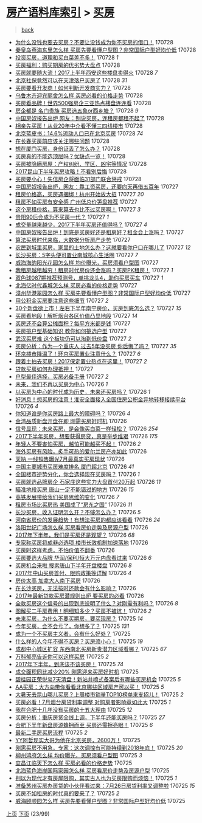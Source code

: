 [房产语料库索引](../../README.md)  > [买房](买房.md)
====
> [back](../README.md)

- [为什么没钱也要去买房？不要让没钱成为你不买房的借口！](http://jkwz.applinzi.com/ittc/6995312541411312656.html#%E4%B8%BA%E4%BB%80%E4%B9%88%E6%B2%A1%E9%92%B1%E4%B9%9F%E8%A6%81%E5%8E%BB%E4%B9%B0%E6%88%BF%EF%BC%9F%E4%B8%8D%E8%A6%81%E8%AE%A9%E6%B2%A1%E9%92%B1%E6%88%90%E4%B8%BA%E4%BD%A0%E4%B8%8D%E4%B9%B0%E6%88%BF%E7%9A%84%E5%80%9F%E5%8F%A3%EF%BC%81) 170728  
- [秦皇岛燕海东里怎么样 买房先要看懂户型图？非常国际户型好均价低](http://jkwz.applinzi.com/ittc/6995311981488505873.html#%E7%A7%A6%E7%9A%87%E5%B2%9B%E7%87%95%E6%B5%B7%E4%B8%9C%E9%87%8C%E6%80%8E%E4%B9%88%E6%A0%B7+%E4%B9%B0%E6%88%BF%E5%85%88%E8%A6%81%E7%9C%8B%E6%87%82%E6%88%B7%E5%9E%8B%E5%9B%BE%EF%BC%9F%E9%9D%9E%E5%B8%B8%E5%9B%BD%E9%99%85%E6%88%B7%E5%9E%8B%E5%A5%BD%E5%9D%87%E4%BB%B7%E4%BD%8E) 170728  
- [投资买房，道理和买白菜差不多！](http://jkwz.applinzi.com/ittc/6995311956339459088.html#%E6%8A%95%E8%B5%84%E4%B9%B0%E6%88%BF%EF%BC%8C%E9%81%93%E7%90%86%E5%92%8C%E4%B9%B0%E7%99%BD%E8%8F%9C%E5%B7%AE%E4%B8%8D%E5%A4%9A%EF%BC%81) 170728 *1* 
- [买房福利：购买期房的优劣势大盘点](http://jkwz.applinzi.com/ittc/6995309277978559505.html#%E4%B9%B0%E6%88%BF%E7%A6%8F%E5%88%A9%EF%BC%9A%E8%B4%AD%E4%B9%B0%E6%9C%9F%E6%88%BF%E7%9A%84%E4%BC%98%E5%8A%A3%E5%8A%BF%E5%A4%A7%E7%9B%98%E7%82%B9) 170728  
- [买房就要随大流！2017上半年西安这些楼盘卖得火](http://jkwz.applinzi.com/ittc/6995310461627925520.html#%E4%B9%B0%E6%88%BF%E5%B0%B1%E8%A6%81%E9%9A%8F%E5%A4%A7%E6%B5%81%EF%BC%812017%E4%B8%8A%E5%8D%8A%E5%B9%B4%E8%A5%BF%E5%AE%89%E8%BF%99%E4%BA%9B%E6%A5%BC%E7%9B%98%E5%8D%96%E5%BE%97%E7%81%AB) 170728 *7* 
- [北京社保竟然可以在天津落户买房了](http://jkwz.applinzi.com/ittc/6995297047069328401.html#%E5%8C%97%E4%BA%AC%E7%A4%BE%E4%BF%9D%E7%AB%9F%E7%84%B6%E5%8F%AF%E4%BB%A5%E5%9C%A8%E5%A4%A9%E6%B4%A5%E8%90%BD%E6%88%B7%E4%B9%B0%E6%88%BF%E4%BA%86) 170728 *31* 
- [买房要看开发商！如何判断开发商实力？](http://jkwz.applinzi.com/ittc/6995304073803596817.html#%E4%B9%B0%E6%88%BF%E8%A6%81%E7%9C%8B%E5%BC%80%E5%8F%91%E5%95%86%EF%BC%81%E5%A6%82%E4%BD%95%E5%88%A4%E6%96%AD%E5%BC%80%E5%8F%91%E5%95%86%E5%AE%9E%E5%8A%9B%EF%BC%9F) 170728  
- [乌鲁木齐迎宾丽舍怎么样 买房必看的价格走势](http://jkwz.applinzi.com/ittc/6995295720620688401.html#%E4%B9%8C%E9%B2%81%E6%9C%A8%E9%BD%90%E8%BF%8E%E5%AE%BE%E4%B8%BD%E8%88%8D%E6%80%8E%E4%B9%88%E6%A0%B7+%E4%B9%B0%E6%88%BF%E5%BF%85%E7%9C%8B%E7%9A%84%E4%BB%B7%E6%A0%BC%E8%B5%B0%E5%8A%BF) 170728  
- [买房看品牌！世界500强房企三亚热点楼盘连连看](http://jkwz.applinzi.com/ittc/6995294691158131728.html#%E4%B9%B0%E6%88%BF%E7%9C%8B%E5%93%81%E7%89%8C%EF%BC%81%E4%B8%96%E7%95%8C500%E5%BC%BA%E6%88%BF%E4%BC%81%E4%B8%89%E4%BA%9A%E7%83%AD%E7%82%B9%E6%A5%BC%E7%9B%98%E8%BF%9E%E8%BF%9E%E7%9C%8B) 170728  
- [房企都是 名门贵族 买房选五象or西乡塘？](http://jkwz.applinzi.com/ittc/6995289678339900433.html#%E6%88%BF%E4%BC%81%E9%83%BD%E6%98%AF+%E5%90%8D%E9%97%A8%E8%B4%B5%E6%97%8F+%E4%B9%B0%E6%88%BF%E9%80%89%E4%BA%94%E8%B1%A1or%E8%A5%BF%E4%B9%A1%E5%A1%98%EF%BC%9F) 170728 *9* 
- [中国房奴报告出炉 网友：别说买房，连租房都租不起了](http://jkwz.applinzi.com/ittc/6995287304330282001.html#%E4%B8%AD%E5%9B%BD%E6%88%BF%E5%A5%B4%E6%8A%A5%E5%91%8A%E5%87%BA%E7%82%89+%E7%BD%91%E5%8F%8B%EF%BC%9A%E5%88%AB%E8%AF%B4%E4%B9%B0%E6%88%BF%EF%BC%8C%E8%BF%9E%E7%A7%9F%E6%88%BF%E9%83%BD%E7%A7%9F%E4%B8%8D%E8%B5%B7%E4%BA%86) 170728  
- [相亲先买房！从业20年中介看不懂三四线楼市](http://jkwz.applinzi.com/ittc/6995287112789001232.html#%E7%9B%B8%E4%BA%B2%E5%85%88%E4%B9%B0%E6%88%BF%EF%BC%81%E4%BB%8E%E4%B8%9A20%E5%B9%B4%E4%B8%AD%E4%BB%8B%E7%9C%8B%E4%B8%8D%E6%87%82%E4%B8%89%E5%9B%9B%E7%BA%BF%E6%A5%BC%E5%B8%82) 170728  
- [北京蓝皮书：14.6%流动人口已在北京买房](http://jkwz.applinzi.com/ittc/6995284916735312912.html#%E5%8C%97%E4%BA%AC%E8%93%9D%E7%9A%AE%E4%B9%A6%EF%BC%9A14.6%25%E6%B5%81%E5%8A%A8%E4%BA%BA%E5%8F%A3%E5%B7%B2%E5%9C%A8%E5%8C%97%E4%BA%AC%E4%B9%B0%E6%88%BF) 170728 *74* 
- [在长春买房前应该关注哪些问题](http://jkwz.applinzi.com/ittc/6995282312206746640.html#%E5%9C%A8%E9%95%BF%E6%98%A5%E4%B9%B0%E6%88%BF%E5%89%8D%E5%BA%94%E8%AF%A5%E5%85%B3%E6%B3%A8%E5%93%AA%E4%BA%9B%E9%97%AE%E9%A2%98) 170728  
- [想在厦门买房，身份证丢了怎么办？](http://jkwz.applinzi.com/ittc/6994990025664889873.html#%E6%83%B3%E5%9C%A8%E5%8E%A6%E9%97%A8%E4%B9%B0%E6%88%BF%EF%BC%8C%E8%BA%AB%E4%BB%BD%E8%AF%81%E4%B8%A2%E4%BA%86%E6%80%8E%E4%B9%88%E5%8A%9E%EF%BC%9F) 170728  
- [买房真的不能选顶层吗？优缺点一览！](http://jkwz.applinzi.com/ittc/6995277114969162768.html#%E4%B9%B0%E6%88%BF%E7%9C%9F%E7%9A%84%E4%B8%8D%E8%83%BD%E9%80%89%E9%A1%B6%E5%B1%82%E5%90%97%EF%BC%9F%E4%BC%98%E7%BC%BA%E7%82%B9%E4%B8%80%E8%A7%88%EF%BC%81) 170728  
- [买房被隐瞒房屋：产权纠纷、学区、凶宅等情况](http://jkwz.applinzi.com/ittc/6995113232724132880.html#%E4%B9%B0%E6%88%BF%E8%A2%AB%E9%9A%90%E7%9E%92%E6%88%BF%E5%B1%8B%EF%BC%9A%E4%BA%A7%E6%9D%83%E7%BA%A0%E7%BA%B7%E3%80%81%E5%AD%A6%E5%8C%BA%E3%80%81%E5%87%B6%E5%AE%85%E7%AD%89%E6%83%85%E5%86%B5) 170728  
- [2017昆山下半年买房攻略！不看别后悔](http://jkwz.applinzi.com/ittc/6995240784595780624.html#2017%E6%98%86%E5%B1%B1%E4%B8%8B%E5%8D%8A%E5%B9%B4%E4%B9%B0%E6%88%BF%E6%94%BB%E7%95%A5%EF%BC%81%E4%B8%8D%E7%9C%8B%E5%88%AB%E5%90%8E%E6%82%94) 170728  
- [买房要小心！失信房企将面临31部门联合惩戒](http://jkwz.applinzi.com/ittc/6995132774636586001.html#%E4%B9%B0%E6%88%BF%E8%A6%81%E5%B0%8F%E5%BF%83%EF%BC%81%E5%A4%B1%E4%BF%A1%E6%88%BF%E4%BC%81%E5%B0%86%E9%9D%A2%E4%B8%B431%E9%83%A8%E9%97%A8%E8%81%94%E5%90%88%E6%83%A9%E6%88%92) 170728  
- [中国房奴报告出炉，网友：靠工资买房，还要向天再借五百年](http://jkwz.applinzi.com/ittc/6995081415610598416.html#%E4%B8%AD%E5%9B%BD%E6%88%BF%E5%A5%B4%E6%8A%A5%E5%91%8A%E5%87%BA%E7%82%89%EF%BC%8C%E7%BD%91%E5%8F%8B%EF%BC%9A%E9%9D%A0%E5%B7%A5%E8%B5%84%E4%B9%B0%E6%88%BF%EF%BC%8C%E8%BF%98%E8%A6%81%E5%90%91%E5%A4%A9%E5%86%8D%E5%80%9F%E4%BA%94%E7%99%BE%E5%B9%B4) 170727  
- [租房价格高，买房遇捆绑！杭州开始放大招](http://jkwz.applinzi.com/ittc/6995065749948072976.html#%E7%A7%9F%E6%88%BF%E4%BB%B7%E6%A0%BC%E9%AB%98%EF%BC%8C%E4%B9%B0%E6%88%BF%E9%81%87%E6%8D%86%E7%BB%91%EF%BC%81%E6%9D%AD%E5%B7%9E%E5%BC%80%E5%A7%8B%E6%94%BE%E5%A4%A7%E6%8B%9B) 170727 *20* 
- [租房不如买房有安全感 广州低总价笋盘推荐](http://jkwz.applinzi.com/ittc/6995049559804609553.html#%E7%A7%9F%E6%88%BF%E4%B8%8D%E5%A6%82%E4%B9%B0%E6%88%BF%E6%9C%89%E5%AE%89%E5%85%A8%E6%84%9F+%E5%B9%BF%E5%B7%9E%E4%BD%8E%E6%80%BB%E4%BB%B7%E7%AC%8B%E7%9B%98%E6%8E%A8%E8%8D%90) 170727  
- [这个房租价格，算来算去也比不过买房啊！](http://jkwz.applinzi.com/ittc/6995040287477728273.html#%E8%BF%99%E4%B8%AA%E6%88%BF%E7%A7%9F%E4%BB%B7%E6%A0%BC%EF%BC%8C%E7%AE%97%E6%9D%A5%E7%AE%97%E5%8E%BB%E4%B9%9F%E6%AF%94%E4%B8%8D%E8%BF%87%E4%B9%B0%E6%88%BF%E5%95%8A%EF%BC%81) 170727 *3* 
- [贵阳90后会成为不买房一代？](http://jkwz.applinzi.com/ittc/6995023283530236945.html#%E8%B4%B5%E9%98%B390%E5%90%8E%E4%BC%9A%E6%88%90%E4%B8%BA%E4%B8%8D%E4%B9%B0%E6%88%BF%E4%B8%80%E4%BB%A3%EF%BC%9F) 170727 *1* 
- [成交量越来越少，2017下半年买房还值得吗？](http://jkwz.applinzi.com/ittc/6995020353343325201.html#%E6%88%90%E4%BA%A4%E9%87%8F%E8%B6%8A%E6%9D%A5%E8%B6%8A%E5%B0%91%EF%BC%8C2017%E4%B8%8B%E5%8D%8A%E5%B9%B4%E4%B9%B0%E6%88%BF%E8%BF%98%E5%80%BC%E5%BE%97%E5%90%97%EF%BC%9F) 170727 *4* 
- [中国房奴报告出炉！到底是买房好还是租房好？租金会上涨吗？](http://jkwz.applinzi.com/ittc/6995010145791509520.html#%E4%B8%AD%E5%9B%BD%E6%88%BF%E5%A5%B4%E6%8A%A5%E5%91%8A%E5%87%BA%E7%82%89%EF%BC%81%E5%88%B0%E5%BA%95%E6%98%AF%E4%B9%B0%E6%88%BF%E5%A5%BD%E8%BF%98%E6%98%AF%E7%A7%9F%E6%88%BF%E5%A5%BD%EF%BC%9F%E7%A7%9F%E9%87%91%E4%BC%9A%E4%B8%8A%E6%B6%A8%E5%90%97%EF%BC%9F) 170727  
- [算法买房时代来临，大数据分析房产走势](http://jkwz.applinzi.com/ittc/6994985985228932113.html#%E7%AE%97%E6%B3%95%E4%B9%B0%E6%88%BF%E6%97%B6%E4%BB%A3%E6%9D%A5%E4%B8%B4%EF%BC%8C%E5%A4%A7%E6%95%B0%E6%8D%AE%E5%88%86%E6%9E%90%E6%88%BF%E4%BA%A7%E8%B5%B0%E5%8A%BF) 170727  
- [农民到城里买房，家里的土地怎么办？这就要看你户口在哪儿了](http://jkwz.applinzi.com/ittc/6994984037176050705.html#%E5%86%9C%E6%B0%91%E5%88%B0%E5%9F%8E%E9%87%8C%E4%B9%B0%E6%88%BF%EF%BC%8C%E5%AE%B6%E9%87%8C%E7%9A%84%E5%9C%9F%E5%9C%B0%E6%80%8E%E4%B9%88%E5%8A%9E%EF%BC%9F%E8%BF%99%E5%B0%B1%E8%A6%81%E7%9C%8B%E4%BD%A0%E6%88%B7%E5%8F%A3%E5%9C%A8%E5%93%AA%E5%84%BF%E4%BA%86) 170727 *12* 
- [长沙买房：5字头便可置业南城核心生活圈](http://jkwz.applinzi.com/ittc/6994983600590947344.html#%E9%95%BF%E6%B2%99%E4%B9%B0%E6%88%BF%EF%BC%9A5%E5%AD%97%E5%A4%B4%E4%BE%BF%E5%8F%AF%E7%BD%AE%E4%B8%9A%E5%8D%97%E5%9F%8E%E6%A0%B8%E5%BF%83%E7%94%9F%E6%B4%BB%E5%9C%88) 170727 *7* 
- [威海海韵阳光花园怎么样 均价曝光，买房须看户型图](http://jkwz.applinzi.com/ittc/6994975403582948369.html#%E5%A8%81%E6%B5%B7%E6%B5%B7%E9%9F%B5%E9%98%B3%E5%85%89%E8%8A%B1%E5%9B%AD%E6%80%8E%E4%B9%88%E6%A0%B7+%E5%9D%87%E4%BB%B7%E6%9B%9D%E5%85%89%EF%BC%8C%E4%B9%B0%E6%88%BF%E9%A1%BB%E7%9C%8B%E6%88%B7%E5%9E%8B%E5%9B%BE) 170727  
- [我租房越租越穷！租房时代房价还会涨吗？买房PK租房！](http://jkwz.applinzi.com/ittc/6994971647025873936.html#%E6%88%91%E7%A7%9F%E6%88%BF%E8%B6%8A%E7%A7%9F%E8%B6%8A%E7%A9%B7%EF%BC%81%E7%A7%9F%E6%88%BF%E6%97%B6%E4%BB%A3%E6%88%BF%E4%BB%B7%E8%BF%98%E4%BC%9A%E6%B6%A8%E5%90%97%EF%BC%9F%E4%B9%B0%E6%88%BFPK%E7%A7%9F%E6%88%BF%EF%BC%81) 170727 *1* 
- [双色球087期推荐预测号，单挑龙头4，助你买房买车](http://jkwz.applinzi.com/ittc/6994963712346424336.html#%E5%8F%8C%E8%89%B2%E7%90%83087%E6%9C%9F%E6%8E%A8%E8%8D%90%E9%A2%84%E6%B5%8B%E5%8F%B7%EF%BC%8C%E5%8D%95%E6%8C%91%E9%BE%99%E5%A4%B44%EF%BC%8C%E5%8A%A9%E4%BD%A0%E4%B9%B0%E6%88%BF%E4%B9%B0%E8%BD%A6) 170727 *1* 
- [北海亿时代鑫城怎么样 买房必看的价格走势](http://jkwz.applinzi.com/ittc/6994949279964464145.html#%E5%8C%97%E6%B5%B7%E4%BA%BF%E6%97%B6%E4%BB%A3%E9%91%AB%E5%9F%8E%E6%80%8E%E4%B9%88%E6%A0%B7+%E4%B9%B0%E6%88%BF%E5%BF%85%E7%9C%8B%E7%9A%84%E4%BB%B7%E6%A0%BC%E8%B5%B0%E5%8A%BF) 170727  
- [漳州华港翠园怎么样 买房先要看懂户型图？非常国际户型好均价低](http://jkwz.applinzi.com/ittc/6994946940792734737.html#%E6%BC%B3%E5%B7%9E%E5%8D%8E%E6%B8%AF%E7%BF%A0%E5%9B%AD%E6%80%8E%E4%B9%88%E6%A0%B7+%E4%B9%B0%E6%88%BF%E5%85%88%E8%A6%81%E7%9C%8B%E6%87%82%E6%88%B7%E5%9E%8B%E5%9B%BE%EF%BC%9F%E9%9D%9E%E5%B8%B8%E5%9B%BD%E9%99%85%E6%88%B7%E5%9E%8B%E5%A5%BD%E5%9D%87%E4%BB%B7%E4%BD%8E) 170727  
- [用公积金买房要注意这些细节](http://jkwz.applinzi.com/ittc/6994941888988447761.html#%E7%94%A8%E5%85%AC%E7%A7%AF%E9%87%91%E4%B9%B0%E6%88%BF%E8%A6%81%E6%B3%A8%E6%84%8F%E8%BF%99%E4%BA%9B%E7%BB%86%E8%8A%82) 170727 *2* 
- [30个新盘欲上市！左右下半年南宁房价，买房到底怎么选？](http://jkwz.applinzi.com/ittc/6994932805250057233.html#30%E4%B8%AA%E6%96%B0%E7%9B%98%E6%AC%B2%E4%B8%8A%E5%B8%82%EF%BC%81%E5%B7%A6%E5%8F%B3%E4%B8%8B%E5%8D%8A%E5%B9%B4%E5%8D%97%E5%AE%81%E6%88%BF%E4%BB%B7%EF%BC%8C%E4%B9%B0%E6%88%BF%E5%88%B0%E5%BA%95%E6%80%8E%E4%B9%88%E9%80%89%EF%BC%9F) 170727 *15* 
- [买房看地段！解析烟台各区价值凸显地段](http://jkwz.applinzi.com/ittc/6994923816869168145.html#%E4%B9%B0%E6%88%BF%E7%9C%8B%E5%9C%B0%E6%AE%B5%EF%BC%81%E8%A7%A3%E6%9E%90%E7%83%9F%E5%8F%B0%E5%90%84%E5%8C%BA%E4%BB%B7%E5%80%BC%E5%87%B8%E6%98%BE%E5%9C%B0%E6%AE%B5) 170727 *14* 
- [买房还不会算公摊面积？每平方米都是钱](http://jkwz.applinzi.com/ittc/6994921929574974481.html#%E4%B9%B0%E6%88%BF%E8%BF%98%E4%B8%8D%E4%BC%9A%E7%AE%97%E5%85%AC%E6%91%8A%E9%9D%A2%E7%A7%AF%EF%BC%9F%E6%AF%8F%E5%B9%B3%E6%96%B9%E7%B1%B3%E9%83%BD%E6%98%AF%E9%92%B1) 170727  
- [买房挑户型基础知识 教你如何挑选户型](http://jkwz.applinzi.com/ittc/6994921123580740624.html#%E4%B9%B0%E6%88%BF%E6%8C%91%E6%88%B7%E5%9E%8B%E5%9F%BA%E7%A1%80%E7%9F%A5%E8%AF%86+%E6%95%99%E4%BD%A0%E5%A6%82%E4%BD%95%E6%8C%91%E9%80%89%E6%88%B7%E5%9E%8B) 170727  
- [武汉买房难 这个板块仍可以淘到低价盘](http://jkwz.applinzi.com/ittc/6994902514619909137.html#%E6%AD%A6%E6%B1%89%E4%B9%B0%E6%88%BF%E9%9A%BE+%E8%BF%99%E4%B8%AA%E6%9D%BF%E5%9D%97%E4%BB%8D%E5%8F%AF%E4%BB%A5%E6%B7%98%E5%88%B0%E4%BD%8E%E4%BB%B7%E7%9B%98) 170727 *2* 
- [买房分析：作为一个重庆人 过去5年没买房 你后悔了吗？](http://jkwz.applinzi.com/ittc/6994885573222073360.html#%E4%B9%B0%E6%88%BF%E5%88%86%E6%9E%90%EF%BC%9A%E4%BD%9C%E4%B8%BA%E4%B8%80%E4%B8%AA%E9%87%8D%E5%BA%86%E4%BA%BA+%E8%BF%87%E5%8E%BB5%E5%B9%B4%E6%B2%A1%E4%B9%B0%E6%88%BF+%E4%BD%A0%E5%90%8E%E6%82%94%E4%BA%86%E5%90%97%EF%BC%9F) 170727 *35* 
- [环京楼市降温了！环京买房置业注意什么？](http://jkwz.applinzi.com/ittc/6994869425319445520.html#%E7%8E%AF%E4%BA%AC%E6%A5%BC%E5%B8%82%E9%99%8D%E6%B8%A9%E4%BA%86%EF%BC%81%E7%8E%AF%E4%BA%AC%E4%B9%B0%E6%88%BF%E7%BD%AE%E4%B8%9A%E6%B3%A8%E6%84%8F%E4%BB%80%E4%B9%88%EF%BC%9F) 170727 *6* 
- [跟着土拍去买房！2017保定置业热点在这里！](http://jkwz.applinzi.com/ittc/6994846349647152144.html#%E8%B7%9F%E7%9D%80%E5%9C%9F%E6%8B%8D%E5%8E%BB%E4%B9%B0%E6%88%BF%EF%BC%812017%E4%BF%9D%E5%AE%9A%E7%BD%AE%E4%B8%9A%E7%83%AD%E7%82%B9%E5%9C%A8%E8%BF%99%E9%87%8C%EF%BC%81) 170727 *2* 
- [贷款买房如何办理抵押！](http://jkwz.applinzi.com/ittc/6994335477665367057.html#%E8%B4%B7%E6%AC%BE%E4%B9%B0%E6%88%BF%E5%A6%82%E4%BD%95%E5%8A%9E%E7%90%86%E6%8A%B5%E6%8A%BC%EF%BC%81) 170727  
- [户型最佳选择，买房必备手册](http://jkwz.applinzi.com/ittc/6994776026750911505.html#%E6%88%B7%E5%9E%8B%E6%9C%80%E4%BD%B3%E9%80%89%E6%8B%A9%EF%BC%8C%E4%B9%B0%E6%88%BF%E5%BF%85%E5%A4%87%E6%89%8B%E5%86%8C) 170727 *2* 
- [未来，我们不再以买房为中心](http://jkwz.applinzi.com/ittc/6994728051450315793.html#%E6%9C%AA%E6%9D%A5%EF%BC%8C%E6%88%91%E4%BB%AC%E4%B8%8D%E5%86%8D%E4%BB%A5%E4%B9%B0%E6%88%BF%E4%B8%BA%E4%B8%AD%E5%BF%83) 170726 *1* 
- [以买房为中心的时代成为历史，未来还买房吗？](http://jkwz.applinzi.com/ittc/6994728051316098064.html#%E4%BB%A5%E4%B9%B0%E6%88%BF%E4%B8%BA%E4%B8%AD%E5%BF%83%E7%9A%84%E6%97%B6%E4%BB%A3%E6%88%90%E4%B8%BA%E5%8E%86%E5%8F%B2%EF%BC%8C%E6%9C%AA%E6%9D%A5%E8%BF%98%E4%B9%B0%E6%88%BF%E5%90%97%EF%BC%9F) 170726 *1* 
- [好消息！想买房的注意！淮安全面接入全国住房公积金异地转移接续平台](http://jkwz.applinzi.com/ittc/6994700378871170064.html#%E5%A5%BD%E6%B6%88%E6%81%AF%EF%BC%81%E6%83%B3%E4%B9%B0%E6%88%BF%E7%9A%84%E6%B3%A8%E6%84%8F%EF%BC%81%E6%B7%AE%E5%AE%89%E5%85%A8%E9%9D%A2%E6%8E%A5%E5%85%A5%E5%85%A8%E5%9B%BD%E4%BD%8F%E6%88%BF%E5%85%AC%E7%A7%AF%E9%87%91%E5%BC%82%E5%9C%B0%E8%BD%AC%E7%A7%BB%E6%8E%A5%E7%BB%AD%E5%B9%B3%E5%8F%B0) 170726 *4* 
- [你知道谁是你买房路上最大的障碍吗？](http://jkwz.applinzi.com/ittc/6994675769211880464.html#%E4%BD%A0%E7%9F%A5%E9%81%93%E8%B0%81%E6%98%AF%E4%BD%A0%E4%B9%B0%E6%88%BF%E8%B7%AF%E4%B8%8A%E6%9C%80%E5%A4%A7%E7%9A%84%E9%9A%9C%E7%A2%8D%E5%90%97%EF%BC%9F) 170726 *4* 
- [金湾品质新盘开盘在即 刚需买房好时机](http://jkwz.applinzi.com/ittc/6994665781399651345.html#%E9%87%91%E6%B9%BE%E5%93%81%E8%B4%A8%E6%96%B0%E7%9B%98%E5%BC%80%E7%9B%98%E5%9C%A8%E5%8D%B3+%E5%88%9A%E9%9C%80%E4%B9%B0%E6%88%BF%E5%A5%BD%E6%97%B6%E6%9C%BA) 170726  
- [信号显现：未来买房，是会像买白菜一样轻松？](http://jkwz.applinzi.com/ittc/6994661629466510353.html#%E4%BF%A1%E5%8F%B7%E6%98%BE%E7%8E%B0%EF%BC%9A%E6%9C%AA%E6%9D%A5%E4%B9%B0%E6%88%BF%EF%BC%8C%E6%98%AF%E4%BC%9A%E5%83%8F%E4%B9%B0%E7%99%BD%E8%8F%9C%E4%B8%80%E6%A0%B7%E8%BD%BB%E6%9D%BE%EF%BC%9F) 170726 *254* 
- [2017下半年买房，想要获得房贷，真是举步维艰](http://jkwz.applinzi.com/ittc/6994652793187861520.html#2017%E4%B8%8B%E5%8D%8A%E5%B9%B4%E4%B9%B0%E6%88%BF%EF%BC%8C%E6%83%B3%E8%A6%81%E8%8E%B7%E5%BE%97%E6%88%BF%E8%B4%B7%EF%BC%8C%E7%9C%9F%E6%98%AF%E4%B8%BE%E6%AD%A5%E7%BB%B4%E8%89%B0) 170726 *175* 
- [年轻人不要害怕买房，越怕可能越买不起！](http://jkwz.applinzi.com/ittc/6994651420819981329.html#%E5%B9%B4%E8%BD%BB%E4%BA%BA%E4%B8%8D%E8%A6%81%E5%AE%B3%E6%80%95%E4%B9%B0%E6%88%BF%EF%BC%8C%E8%B6%8A%E6%80%95%E5%8F%AF%E8%83%BD%E8%B6%8A%E4%B9%B0%E4%B8%8D%E8%B5%B7%EF%BC%81) 170726 *2* 
- [海外买房有风险，炙手可热的爱尔兰房产亦如此](http://jkwz.applinzi.com/ittc/6994646747039925264.html#%E6%B5%B7%E5%A4%96%E4%B9%B0%E6%88%BF%E6%9C%89%E9%A3%8E%E9%99%A9%EF%BC%8C%E7%82%99%E6%89%8B%E5%8F%AF%E7%83%AD%E7%9A%84%E7%88%B1%E5%B0%94%E5%85%B0%E6%88%BF%E4%BA%A7%E4%BA%A6%E5%A6%82%E6%AD%A4) 170726  
- [天呐 一线销售曝光7月最真实买房现状](http://jkwz.applinzi.com/ittc/6994641358730822673.html#%E5%A4%A9%E5%91%90+%E4%B8%80%E7%BA%BF%E9%94%80%E5%94%AE%E6%9B%9D%E5%85%897%E6%9C%88%E6%9C%80%E7%9C%9F%E5%AE%9E%E4%B9%B0%E6%88%BF%E7%8E%B0%E7%8A%B6) 170726  
- [中国主要城市买房难度排名 厦门超北京](http://jkwz.applinzi.com/ittc/6994629831780992017.html#%E4%B8%AD%E5%9B%BD%E4%B8%BB%E8%A6%81%E5%9F%8E%E5%B8%82%E4%B9%B0%E6%88%BF%E9%9A%BE%E5%BA%A6%E6%8E%92%E5%90%8D+%E5%8E%A6%E9%97%A8%E8%B6%85%E5%8C%97%E4%BA%AC) 170726 *41* 
- [全国楼市逆势分化，你会选择现在买房吗？](http://jkwz.applinzi.com/ittc/6994620100081353745.html#%E5%85%A8%E5%9B%BD%E6%A5%BC%E5%B8%82%E9%80%86%E5%8A%BF%E5%88%86%E5%8C%96%EF%BC%8C%E4%BD%A0%E4%BC%9A%E9%80%89%E6%8B%A9%E7%8E%B0%E5%9C%A8%E4%B9%B0%E6%88%BF%E5%90%97%EF%BC%9F) 170726 *1* 
- [买房就选品牌房企 石家庄这些实力大盘首付20万起](http://jkwz.applinzi.com/ittc/6994619226013565968.html#%E4%B9%B0%E6%88%BF%E5%B0%B1%E9%80%89%E5%93%81%E7%89%8C%E6%88%BF%E4%BC%81+%E7%9F%B3%E5%AE%B6%E5%BA%84%E8%BF%99%E4%BA%9B%E5%AE%9E%E5%8A%9B%E5%A4%A7%E7%9B%98%E9%A6%96%E4%BB%9820%E4%B8%87%E8%B5%B7) 170726 *11* 
- [瞄准地段买房 唐山一定不能错过的地方](http://jkwz.applinzi.com/ittc/6994618311873397777.html#%E7%9E%84%E5%87%86%E5%9C%B0%E6%AE%B5%E4%B9%B0%E6%88%BF+%E5%94%90%E5%B1%B1%E4%B8%80%E5%AE%9A%E4%B8%8D%E8%83%BD%E9%94%99%E8%BF%87%E7%9A%84%E5%9C%B0%E6%96%B9) 170726 *15* 
- [高铁发展带给我们买房思维的变化](http://jkwz.applinzi.com/ittc/6994601375668110352.html#%E9%AB%98%E9%93%81%E5%8F%91%E5%B1%95%E5%B8%A6%E7%BB%99%E6%88%91%E4%BB%AC%E4%B9%B0%E6%88%BF%E6%80%9D%E7%BB%B4%E7%9A%84%E5%8F%98%E5%8C%96) 170726 *7* 
- [租房市场比买房热  美国成了“房东之国”](http://jkwz.applinzi.com/ittc/6994577917227828240.html#%E7%A7%9F%E6%88%BF%E5%B8%82%E5%9C%BA%E6%AF%94%E4%B9%B0%E6%88%BF%E7%83%AD++%E7%BE%8E%E5%9B%BD%E6%88%90%E4%BA%86%E2%80%9C%E6%88%BF%E4%B8%9C%E4%B9%8B%E5%9B%BD%E2%80%9D) 170726 *11* 
- [长沙买房，收入证明怎么开？不够怎么办？](http://jkwz.applinzi.com/ittc/6994571260112405521.html#%E9%95%BF%E6%B2%99%E4%B9%B0%E6%88%BF%EF%BC%8C%E6%94%B6%E5%85%A5%E8%AF%81%E6%98%8E%E6%80%8E%E4%B9%88%E5%BC%80%EF%BC%9F%E4%B8%8D%E5%A4%9F%E6%80%8E%E4%B9%88%E5%8A%9E%EF%BC%9F) 170726 *5* 
- [河南省房价的发展趋势！有想法买房的都应该看看](http://jkwz.applinzi.com/ittc/6994569409912636433.html#%E6%B2%B3%E5%8D%97%E7%9C%81%E6%88%BF%E4%BB%B7%E7%9A%84%E5%8F%91%E5%B1%95%E8%B6%8B%E5%8A%BF%EF%BC%81%E6%9C%89%E6%83%B3%E6%B3%95%E4%B9%B0%E6%88%BF%E7%9A%84%E9%83%BD%E5%BA%94%E8%AF%A5%E7%9C%8B%E7%9C%8B) 170726 *24* 
- [洛阳世纪广场怎么样 买房看房价走势及房源户型](http://jkwz.applinzi.com/ittc/6994559235277718545.html#%E6%B4%9B%E9%98%B3%E4%B8%96%E7%BA%AA%E5%B9%BF%E5%9C%BA%E6%80%8E%E4%B9%88%E6%A0%B7+%E4%B9%B0%E6%88%BF%E7%9C%8B%E6%88%BF%E4%BB%B7%E8%B5%B0%E5%8A%BF%E5%8F%8A%E6%88%BF%E6%BA%90%E6%88%B7%E5%9E%8B) 170726  
- [2017年下半年，我们是买房还是观望？](http://jkwz.applinzi.com/ittc/6994551244730139664.html#2017%E5%B9%B4%E4%B8%8B%E5%8D%8A%E5%B9%B4%EF%BC%8C%E6%88%91%E4%BB%AC%E6%98%AF%E4%B9%B0%E6%88%BF%E8%BF%98%E6%98%AF%E8%A7%82%E6%9C%9B%EF%BC%9F) 170726 *68* 
- [专家称买房将成非必选项 楼市长效机制加速落地](http://jkwz.applinzi.com/ittc/6994544740081861648.html#%E4%B8%93%E5%AE%B6%E7%A7%B0%E4%B9%B0%E6%88%BF%E5%B0%86%E6%88%90%E9%9D%9E%E5%BF%85%E9%80%89%E9%A1%B9+%E6%A5%BC%E5%B8%82%E9%95%BF%E6%95%88%E6%9C%BA%E5%88%B6%E5%8A%A0%E9%80%9F%E8%90%BD%E5%9C%B0) 170726  
- [买房时这样考虑，不怕价值不翻番](http://jkwz.applinzi.com/ittc/6994534834377327633.html#%E4%B9%B0%E6%88%BF%E6%97%B6%E8%BF%99%E6%A0%B7%E8%80%83%E8%99%91%EF%BC%8C%E4%B8%8D%E6%80%95%E4%BB%B7%E5%80%BC%E4%B8%8D%E7%BF%BB%E7%95%AA) 170726  
- [买房要选大品牌 华润/保利/恒大万元内盘看过来](http://jkwz.applinzi.com/ittc/6994533185973912592.html#%E4%B9%B0%E6%88%BF%E8%A6%81%E9%80%89%E5%A4%A7%E5%93%81%E7%89%8C+%E5%8D%8E%E6%B6%A6%2F%E4%BF%9D%E5%88%A9%2F%E6%81%92%E5%A4%A7%E4%B8%87%E5%85%83%E5%86%85%E7%9B%98%E7%9C%8B%E8%BF%87%E6%9D%A5) 170726 *6* 
- [买房机会来啦 搜索唐山下半年开盘楼盘](http://jkwz.applinzi.com/ittc/6994512875090347025.html#%E4%B9%B0%E6%88%BF%E6%9C%BA%E4%BC%9A%E6%9D%A5%E5%95%A6+%E6%90%9C%E7%B4%A2%E5%94%90%E5%B1%B1%E4%B8%8B%E5%8D%8A%E5%B9%B4%E5%BC%80%E7%9B%98%E6%A5%BC%E7%9B%98) 170726 *8* 
- [2017年中山买房首付、限购政策等详解](http://jkwz.applinzi.com/ittc/6994506948815619089.html#2017%E5%B9%B4%E4%B8%AD%E5%B1%B1%E4%B9%B0%E6%88%BF%E9%A6%96%E4%BB%98%E3%80%81%E9%99%90%E8%B4%AD%E6%94%BF%E7%AD%96%E7%AD%89%E8%AF%A6%E8%A7%A3) 170726 *4* 
- [房价太高 加拿大人南下买房](http://jkwz.applinzi.com/ittc/6994429691292025616.html#%E6%88%BF%E4%BB%B7%E5%A4%AA%E9%AB%98+%E5%8A%A0%E6%8B%BF%E5%A4%A7%E4%BA%BA%E5%8D%97%E4%B8%8B%E4%B9%B0%E6%88%BF) 170726  
- [在长沙买房，无法按时还款会有什么影响？](http://jkwz.applinzi.com/ittc/6994423274174677777.html#%E5%9C%A8%E9%95%BF%E6%B2%99%E4%B9%B0%E6%88%BF%EF%BC%8C%E6%97%A0%E6%B3%95%E6%8C%89%E6%97%B6%E8%BF%98%E6%AC%BE%E4%BC%9A%E6%9C%89%E4%BB%80%E4%B9%88%E5%BD%B1%E5%93%8D%EF%BC%9F) 170726  
- [2017年最新贷款买房潜规则出炉 要买房的必看](http://jkwz.applinzi.com/ittc/6994416871989052177.html#2017%E5%B9%B4%E6%9C%80%E6%96%B0%E8%B4%B7%E6%AC%BE%E4%B9%B0%E6%88%BF%E6%BD%9C%E8%A7%84%E5%88%99%E5%87%BA%E7%82%89+%E8%A6%81%E4%B9%B0%E6%88%BF%E7%9A%84%E5%BF%85%E7%9C%8B) 170726  
- [全款买房这个信号的出现到底说明了什么？对刚需有利吗？](http://jkwz.applinzi.com/ittc/6994406363676279824.html#%E5%85%A8%E6%AC%BE%E4%B9%B0%E6%88%BF%E8%BF%99%E4%B8%AA%E4%BF%A1%E5%8F%B7%E7%9A%84%E5%87%BA%E7%8E%B0%E5%88%B0%E5%BA%95%E8%AF%B4%E6%98%8E%E4%BA%86%E4%BB%80%E4%B9%88%EF%BC%9F%E5%AF%B9%E5%88%9A%E9%9C%80%E6%9C%89%E5%88%A9%E5%90%97%EF%BC%9F) 170726 *8* 
- [图解买二手房费用！明细知多少？买房不被坑！](http://jkwz.applinzi.com/ittc/6994346300764849168.html#%E5%9B%BE%E8%A7%A3%E4%B9%B0%E4%BA%8C%E6%89%8B%E6%88%BF%E8%B4%B9%E7%94%A8%EF%BC%81%E6%98%8E%E7%BB%86%E7%9F%A5%E5%A4%9A%E5%B0%91%EF%BC%9F%E4%B9%B0%E6%88%BF%E4%B8%8D%E8%A2%AB%E5%9D%91%EF%BC%81) 170726 *2* 
- [未来买房，为什么不要买期房，要买现房？](http://jkwz.applinzi.com/ittc/6994368683580064784.html#%E6%9C%AA%E6%9D%A5%E4%B9%B0%E6%88%BF%EF%BC%8C%E4%B8%BA%E4%BB%80%E4%B9%88%E4%B8%8D%E8%A6%81%E4%B9%B0%E6%9C%9F%E6%88%BF%EF%BC%8C%E8%A6%81%E4%B9%B0%E7%8E%B0%E6%88%BF%EF%BC%9F) 170725 *14* 
- [今年买房，会不会亏了，你想多了？](http://jkwz.applinzi.com/ittc/6994368683466818577.html#%E4%BB%8A%E5%B9%B4%E4%B9%B0%E6%88%BF%EF%BC%8C%E4%BC%9A%E4%B8%8D%E4%BC%9A%E4%BA%8F%E4%BA%86%EF%BC%8C%E4%BD%A0%E6%83%B3%E5%A4%9A%E4%BA%86%EF%BC%9F) 170725 *131* 
- [成为一个不买房主义者，会有什么好处？](http://jkwz.applinzi.com/ittc/6994351218758255633.html#%E6%88%90%E4%B8%BA%E4%B8%80%E4%B8%AA%E4%B8%8D%E4%B9%B0%E6%88%BF%E4%B8%BB%E4%B9%89%E8%80%85%EF%BC%8C%E4%BC%9A%E6%9C%89%E4%BB%80%E4%B9%88%E5%A5%BD%E5%A4%84%EF%BC%9F) 170725  
- [什么样的人今年不得不买房？买房须小心！](http://jkwz.applinzi.com/ittc/6994347869631677457.html#%E4%BB%80%E4%B9%88%E6%A0%B7%E7%9A%84%E4%BA%BA%E4%BB%8A%E5%B9%B4%E4%B8%8D%E5%BE%97%E4%B8%8D%E4%B9%B0%E6%88%BF%EF%BC%9F%E4%B9%B0%E6%88%BF%E9%A1%BB%E5%B0%8F%E5%BF%83%EF%BC%81) 170725 *19* 
- [成都中心城区扩容 东西南北买房新贵潜力区域看哪？](http://jkwz.applinzi.com/ittc/6994309182931862545.html#%E6%88%90%E9%83%BD%E4%B8%AD%E5%BF%83%E5%9F%8E%E5%8C%BA%E6%89%A9%E5%AE%B9+%E4%B8%9C%E8%A5%BF%E5%8D%97%E5%8C%97%E4%B9%B0%E6%88%BF%E6%96%B0%E8%B4%B5%E6%BD%9C%E5%8A%9B%E5%8C%BA%E5%9F%9F%E7%9C%8B%E5%93%AA%EF%BC%9F) 170725 *67* 
- [万科郁亮告诉你可以这样买房](http://jkwz.applinzi.com/ittc/6994305247697437713.html#%E4%B8%87%E7%A7%91%E9%83%81%E4%BA%AE%E5%91%8A%E8%AF%89%E4%BD%A0%E5%8F%AF%E4%BB%A5%E8%BF%99%E6%A0%B7%E4%B9%B0%E6%88%BF) 170725 *2* 
- [2017年下半年，到底该不该买房！](http://jkwz.applinzi.com/ittc/6994288378093503504.html#2017%E5%B9%B4%E4%B8%8B%E5%8D%8A%E5%B9%B4%EF%BC%8C%E5%88%B0%E5%BA%95%E8%AF%A5%E4%B8%8D%E8%AF%A5%E4%B9%B0%E6%88%BF%EF%BC%81) 170725 *74* 
- [成交面积同比减少20% 刚需迎来买房好时机](http://jkwz.applinzi.com/ittc/6994285285750604817.html#%E6%88%90%E4%BA%A4%E9%9D%A2%E7%A7%AF%E5%90%8C%E6%AF%94%E5%87%8F%E5%B0%9120%25+%E5%88%9A%E9%9C%80%E8%BF%8E%E6%9D%A5%E4%B9%B0%E6%88%BF%E5%A5%BD%E6%97%B6%E6%9C%BA) 170725  
- [碧桂园正荣悦玺7天清盘！新站井喷式备案后有哪些买房机会](http://jkwz.applinzi.com/ittc/6994272580499145744.html#%E7%A2%A7%E6%A1%82%E5%9B%AD%E6%AD%A3%E8%8D%A3%E6%82%A6%E7%8E%BA7%E5%A4%A9%E6%B8%85%E7%9B%98%EF%BC%81%E6%96%B0%E7%AB%99%E4%BA%95%E5%96%B7%E5%BC%8F%E5%A4%87%E6%A1%88%E5%90%8E%E6%9C%89%E5%93%AA%E4%BA%9B%E4%B9%B0%E6%88%BF%E6%9C%BA%E4%BC%9A) 170725 *5* 
- [AA买房：大方向带你看看北京哪些区域房产可以买！](http://jkwz.applinzi.com/ittc/6994263883798545425.html#AA%E4%B9%B0%E6%88%BF%EF%BC%9A%E5%A4%A7%E6%96%B9%E5%90%91%E5%B8%A6%E4%BD%A0%E7%9C%8B%E7%9C%8B%E5%8C%97%E4%BA%AC%E5%93%AA%E4%BA%9B%E5%8C%BA%E5%9F%9F%E6%88%BF%E4%BA%A7%E5%8F%AF%E4%BB%A5%E4%B9%B0%EF%BC%81) 170725 *5* 
- [大暑天去昆山哪儿买房？上周楼市销量TOP10榜单来支招儿！](http://jkwz.applinzi.com/ittc/6994267571652920336.html#%E5%A4%A7%E6%9A%91%E5%A4%A9%E5%8E%BB%E6%98%86%E5%B1%B1%E5%93%AA%E5%84%BF%E4%B9%B0%E6%88%BF%EF%BC%9F%E4%B8%8A%E5%91%A8%E6%A5%BC%E5%B8%82%E9%94%80%E9%87%8FTOP10%E6%A6%9C%E5%8D%95%E6%9D%A5%E6%94%AF%E6%8B%9B%E5%84%BF%EF%BC%81) 170725 *2* 
- [买房必看！7月烟台房贷利率调整 对购房者影响竟如此大](http://jkwz.applinzi.com/ittc/6994264556153865232.html#%E4%B9%B0%E6%88%BF%E5%BF%85%E7%9C%8B%EF%BC%817%E6%9C%88%E7%83%9F%E5%8F%B0%E6%88%BF%E8%B4%B7%E5%88%A9%E7%8E%87%E8%B0%83%E6%95%B4+%E5%AF%B9%E8%B4%AD%E6%88%BF%E8%80%85%E5%BD%B1%E5%93%8D%E7%AB%9F%E5%A6%82%E6%AD%A4%E5%A4%A7) 170725 *1* 
- [我在合肥十几年没有买房的十五大理由](http://jkwz.applinzi.com/ittc/6994261682489394193.html#%E6%88%91%E5%9C%A8%E5%90%88%E8%82%A5%E5%8D%81%E5%87%A0%E5%B9%B4%E6%B2%A1%E6%9C%89%E4%B9%B0%E6%88%BF%E7%9A%84%E5%8D%81%E4%BA%94%E5%A4%A7%E7%90%86%E7%94%B1) 170725 *12* 
- [买房分析：重庆房贷全线上调，下半年还能买房吗？](http://jkwz.applinzi.com/ittc/6994254601573106704.html#%E4%B9%B0%E6%88%BF%E5%88%86%E6%9E%90%EF%BC%9A%E9%87%8D%E5%BA%86%E6%88%BF%E8%B4%B7%E5%85%A8%E7%BA%BF%E4%B8%8A%E8%B0%83%EF%BC%8C%E4%B8%8B%E5%8D%8A%E5%B9%B4%E8%BF%98%E8%83%BD%E4%B9%B0%E6%88%BF%E5%90%97%EF%BC%9F) 170725 *27* 
- [合肥下半年新盘房源蜂拥而至 买房还需擦亮眼！](http://jkwz.applinzi.com/ittc/6994254173997368336.html#%E5%90%88%E8%82%A5%E4%B8%8B%E5%8D%8A%E5%B9%B4%E6%96%B0%E7%9B%98%E6%88%BF%E6%BA%90%E8%9C%82%E6%8B%A5%E8%80%8C%E8%87%B3+%E4%B9%B0%E6%88%BF%E8%BF%98%E9%9C%80%E6%93%A6%E4%BA%AE%E7%9C%BC%EF%BC%81) 170725 *6* 
- [最新二手房买房流程](http://jkwz.applinzi.com/ittc/6994245137306485777.html#%E6%9C%80%E6%96%B0%E4%BA%8C%E6%89%8B%E6%88%BF%E4%B9%B0%E6%88%BF%E6%B5%81%E7%A8%8B) 170725 *2* 
- [YY阿哲现实大哥为他在北京买房，2600万！](http://jkwz.applinzi.com/ittc/6994247914585850897.html#YY%E9%98%BF%E5%93%B2%E7%8E%B0%E5%AE%9E%E5%A4%A7%E5%93%A5%E4%B8%BA%E4%BB%96%E5%9C%A8%E5%8C%97%E4%BA%AC%E4%B9%B0%E6%88%BF%EF%BC%8C2600%E4%B8%87%EF%BC%81) 170725  
- [刚需买房不用急，专家：这次调控有可能持续到2018年底！](http://jkwz.applinzi.com/ittc/6994246628549329936.html#%E5%88%9A%E9%9C%80%E4%B9%B0%E6%88%BF%E4%B8%8D%E7%94%A8%E6%80%A5%EF%BC%8C%E4%B8%93%E5%AE%B6%EF%BC%9A%E8%BF%99%E6%AC%A1%E8%B0%83%E6%8E%A7%E6%9C%89%E5%8F%AF%E8%83%BD%E6%8C%81%E7%BB%AD%E5%88%B02018%E5%B9%B4%E5%BA%95%EF%BC%81) 170725 *20* 
- [柳州鸿府怎么样 均价曝光，买房须看户型图](http://jkwz.applinzi.com/ittc/6994226575334442001.html#%E6%9F%B3%E5%B7%9E%E9%B8%BF%E5%BA%9C%E6%80%8E%E4%B9%88%E6%A0%B7+%E5%9D%87%E4%BB%B7%E6%9B%9D%E5%85%89%EF%BC%8C%E4%B9%B0%E6%88%BF%E9%A1%BB%E7%9C%8B%E6%88%B7%E5%9E%8B%E5%9B%BE) 170725 *3* 
- [宜昌江临天下怎么样 买房必看的价格走势](http://jkwz.applinzi.com/ittc/6994217936552985616.html#%E5%AE%9C%E6%98%8C%E6%B1%9F%E4%B8%B4%E5%A4%A9%E4%B8%8B%E6%80%8E%E4%B9%88%E6%A0%B7+%E4%B9%B0%E6%88%BF%E5%BF%85%E7%9C%8B%E7%9A%84%E4%BB%B7%E6%A0%BC%E8%B5%B0%E5%8A%BF) 170725  
- [北海蓝色海岸国际家园怎么样 买房看房价走势及房源户型](http://jkwz.applinzi.com/ittc/6994217917150135313.html#%E5%8C%97%E6%B5%B7%E8%93%9D%E8%89%B2%E6%B5%B7%E5%B2%B8%E5%9B%BD%E9%99%85%E5%AE%B6%E5%9B%AD%E6%80%8E%E4%B9%88%E6%A0%B7+%E4%B9%B0%E6%88%BF%E7%9C%8B%E6%88%BF%E4%BB%B7%E8%B5%B0%E5%8A%BF%E5%8F%8A%E6%88%BF%E6%BA%90%E6%88%B7%E5%9E%8B) 170725  
- [别以为现代才有房屋限购，其实古人也为买房限购而烦恼！](http://jkwz.applinzi.com/ittc/6993971544098079761.html#%E5%88%AB%E4%BB%A5%E4%B8%BA%E7%8E%B0%E4%BB%A3%E6%89%8D%E6%9C%89%E6%88%BF%E5%B1%8B%E9%99%90%E8%B4%AD%EF%BC%8C%E5%85%B6%E5%AE%9E%E5%8F%A4%E4%BA%BA%E4%B9%9F%E4%B8%BA%E4%B9%B0%E6%88%BF%E9%99%90%E8%B4%AD%E8%80%8C%E7%83%A6%E6%81%BC%EF%BC%81) 170725 *1* 
- [准备苏州买房办房贷的小伙伴看过来：7月26日房贷利率又调整啦](http://jkwz.applinzi.com/ittc/6994190668334105616.html#%E5%87%86%E5%A4%87%E8%8B%8F%E5%B7%9E%E4%B9%B0%E6%88%BF%E5%8A%9E%E6%88%BF%E8%B4%B7%E7%9A%84%E5%B0%8F%E4%BC%99%E4%BC%B4%E7%9C%8B%E8%BF%87%E6%9D%A5%EF%BC%9A7%E6%9C%8826%E6%97%A5%E6%88%BF%E8%B4%B7%E5%88%A9%E7%8E%87%E5%8F%88%E8%B0%83%E6%95%B4%E5%95%A6) 170725 *15* 
- [买房不如租房的时代真的要来了？](http://jkwz.applinzi.com/ittc/6994177123970188305.html#%E4%B9%B0%E6%88%BF%E4%B8%8D%E5%A6%82%E7%A7%9F%E6%88%BF%E7%9A%84%E6%97%B6%E4%BB%A3%E7%9C%9F%E7%9A%84%E8%A6%81%E6%9D%A5%E4%BA%86%EF%BC%9F) 170725 *2* 
- [威海颐顺园怎么样 买房先要看懂户型图？非常国际户型好均价低](http://jkwz.applinzi.com/ittc/6994172430334297104.html#%E5%A8%81%E6%B5%B7%E9%A2%90%E9%A1%BA%E5%9B%AD%E6%80%8E%E4%B9%88%E6%A0%B7+%E4%B9%B0%E6%88%BF%E5%85%88%E8%A6%81%E7%9C%8B%E6%87%82%E6%88%B7%E5%9E%8B%E5%9B%BE%EF%BC%9F%E9%9D%9E%E5%B8%B8%E5%9B%BD%E9%99%85%E6%88%B7%E5%9E%8B%E5%A5%BD%E5%9D%87%E4%BB%B7%E4%BD%8E) 170725  


 [上页](买房24.md) [下页](买房22.md)          (23/99)
